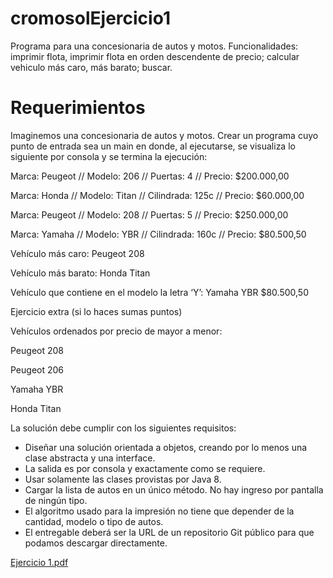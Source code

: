 # cromosolEjercicio1
Programa para una concesionaria de autos y motos. Funcionalidades: imprimir flota, imprimir flota en orden descendente de precio; calcular vehiculo más caro, más barato; buscar.

# Requerimientos

Imaginemos una concesionaria de autos y motos.
Crear un programa cuyo punto de entrada sea un main en donde, al ejecutarse, se visualiza
lo siguiente por consola y se termina la ejecución:


Marca: Peugeot // Modelo: 206 // Puertas: 4 // Precio: $200.000,00

Marca: Honda // Modelo: Titan // Cilindrada: 125c // Precio: $60.000,00

Marca: Peugeot // Modelo: 208 // Puertas: 5 // Precio: $250.000,00

Marca: Yamaha // Modelo: YBR // Cilindrada: 160c // Precio: $80.500,50


Vehículo más caro: Peugeot 208

Vehículo más barato: Honda Titan

Vehículo que contiene en el modelo la letra ‘Y’: Yamaha YBR $80.500,50


Ejercicio extra (si lo haces sumas puntos)

Vehículos ordenados por precio de mayor a menor:

Peugeot 208

Peugeot 206

Yamaha YBR

Honda Titan


La solución debe cumplir con los siguientes requisitos:
- Diseñar una solución orientada a objetos, creando por lo menos una clase abstracta y
una interface.
- La salida es por consola y exactamente como se requiere.
- Usar solamente las clases provistas por Java 8.
- Cargar la lista de autos en un único método. No hay ingreso por pantalla de ningún tipo.
- El algoritmo usado para la impresión no tiene que depender de la cantidad, modelo o tipo
de autos.
- El entregable deberá ser la URL de un repositorio Git público para que podamos
descargar directamente.


[Ejercicio 1.pdf](https://github.com/SabriFIUBA/cromosolEjercicio1/files/6969951/Ejercicio.1.pdf)
